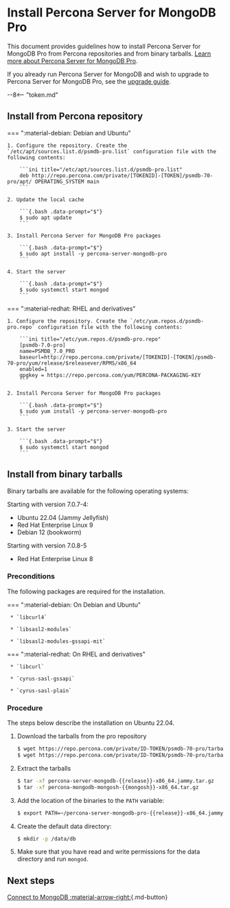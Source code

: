 # Install Percona Server for MongoDB Pro

This document provides guidelines how to install Percona Server for MongoDB Pro from Percona repositories and from binary tarballs. [Learn more about Percona Server for MongoDB Pro](../psmdb-pro.md).

If you already run Percona Server for MongoDB and wish to upgrade to Percona Server for MongoDB Pro, see the [upgrade guide](update-pro.md).

--8<-- "token.md"

## Install from Percona repository

=== ":material-debian: Debian and Ubuntu"

    1. Configure the repository. Create the `/etc/apt/sources.list.d/psmdb-pro.list` configuration file with the following contents:

        ```ini title="/etc/apt/sources.list.d/psmdb-pro.list"
        deb http://repo.percona.com/private/[TOKENID]-[TOKEN]/psmdb-70-pro/apt/ OPERATING_SYSTEM main
        ```

    2. Update the local cache

        ```{.bash .data-prompt="$"}
        $ sudo apt update
        ```

    3. Install Percona Server for MongoDB Pro packages

        ```{.bash .data-prompt="$"}
        $ sudo apt install -y percona-server-mongodb-pro
        ```

    4. Start the server

        ```{.bash .data-prompt="$"}
        $ sudo systemctl start mongod
        ```
=== ":material-redhat: RHEL and derivatives"

    1. Configure the repository. Create the `/etc/yum.repos.d/psmdb-pro.repo` configuration file with the following contents:

        ```ini title="/etc/yum.repos.d/psmdb-pro.repo"
        [psmdb-7.0-pro]
        name=PSMDB_7.0_PRO
        baseurl=http://repo.percona.com/private/[TOKENID]-[TOKEN]/psmdb-70-pro/yum/release/$releasever/RPMS/x86_64
        enabled=1
        gpgkey = https://repo.percona.com/yum/PERCONA-PACKAGING-KEY
        ```

    2. Install Percona Server for MongoDB Pro packages

        ```{.bash .data-prompt="$"}
        $ sudo yum install -y percona-server-mongodb-pro
        ```
        
    3. Start the server

        ```{.bash .data-prompt="$"}
        $ sudo systemctl start mongod
        ```

## Install from binary tarballs

Binary tarballs are available for the following operating systems:

Starting with version 7.0.7-4:

* Ubuntu 22.04 (Jammy Jellyfish)
* Red Hat Enterprise Linux 9
* Debian 12 (bookworm)

Starting with version 7.0.8-5

* Red Hat Enterprise Linux 8

### Preconditions

The following packages are required for the installation.

=== ":material-debian: On Debian and Ubuntu"
     
     * `libcurl4`

     * `libsasl2-modules`

     * `libsasl2-modules-gssapi-mit`


=== ":material-redhat: On RHEL and derivatives"

     * `libcurl`

     * `cyrus-sasl-gssapi`

     * `cyrus-sasl-plain`

### Procedure

The steps below describe the installation on Ubuntu 22.04.

1. Download the tarballs from the pro repository 

    ```{.bash data-prompt="$"}
    $ wget https://repo.percona.com/private/ID-TOKEN/psmdb-70-pro/tarballs/percona-server-mongodb-pro-{{release}}-x86_64.jammy.tar.gz\
    $ wget https://repo.percona.com/private/ID-TOKEN/psmdb-70-pro/tarballs/percona-mongodb-mongosh-{{mongosh}}-x86_64.tar.gz
    ```
2. Extract the tarballs

    ```{.bash data-prompt='$'} 
    $ tar -xf percona-server-mongodb-{{release}}-x86_64.jammy.tar.gz
    $ tar -xf percona-mongodb-mongosh-{{mongosh}}-x86_64.tar.gz
    ```

3. Add the location of the binaries to the `PATH` variable:

    ```{.bash data-prompt="$"}
    $ export PATH=~/percona-server-mongodb-pro-{{release}}-x86_64.jammy/bin/:~/percona-mongodb-mongosh-{{mongosh}}/bin/:$PATH
    ```


4. Create the default data directory:

    ```{.bash data-prompt="$"}
    $ mkdir -p /data/db
    ```


5. Make sure that you have read and write permissions for the data
directory and run `mongod`.

## Next steps

[Connect to MongoDB :material-arrow-right:](../connect.md){.md-button}